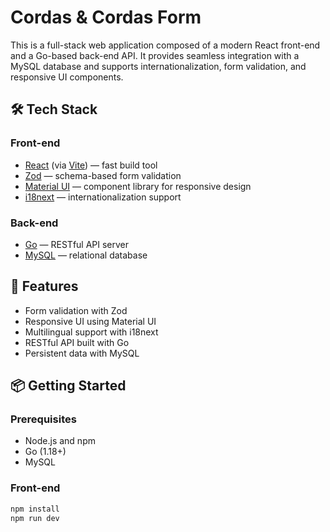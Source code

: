 # Cordas & Cordas Form

This is a full-stack web application composed of a modern React front-end and a Go-based back-end API. It provides seamless integration with a MySQL database and supports internationalization, form validation, and responsive UI components.

## 🛠 Tech Stack

### Front-end
- [React](https://reactjs.org/) (via [Vite](https://vitejs.dev/)) — fast build tool
- [Zod](https://zod.dev/) — schema-based form validation
- [Material UI](https://mui.com/) — component library for responsive design
- [i18next](https://www.i18next.com/) — internationalization support

### Back-end
- [Go](https://golang.org/) — RESTful API server
- [MySQL](https://www.mysql.com/) — relational database

## 🚀 Features
- Form validation with Zod
- Responsive UI using Material UI
- Multilingual support with i18next
- RESTful API built with Go
- Persistent data with MySQL

## 📦 Getting Started

### Prerequisites
- Node.js and npm
- Go (1.18+)
- MySQL

### Front-end

```bash
npm install
npm run dev
